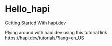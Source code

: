 # Hello_hapi
Getting Started With hapi.dev

Plying around with hapi.dev using this tutorial link https://hapi.dev/tutorials/?lang=en_US
